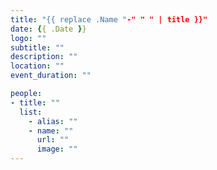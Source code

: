 ```yaml
---
title: "{{ replace .Name "-" " " | title }}"
date: {{ .Date }}
logo: ""
subtitle: ""
description: ""
location: ""
event_duration: ""

people:
- title: ""
  list:
    - alias: ""
    - name: ""
      url: ""
      image: ""
---
```


